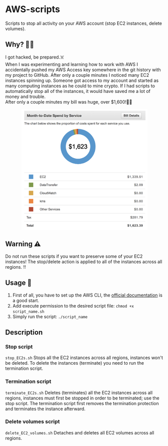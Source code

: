 # AWS-scripts
Scripts to stop all activity on your AWS account (stop EC2 instances, delete volumes).

## Why? 🤷‍♂️
I got hacked, be prepared.☠️  
When I was experimenting and learning how to work with AWS I accidentally pushed my AWS Access key somewhere in the git history with my project to GitHub. After only a couple minutes I noticed many EC2 instances spinning up. Someone got access to my account and started as many computing instances as he could to mine crypto. If I had scripts to automatically stop all of the instances, it would have saved me a lot of money and trouble.  
After only a couple minutes my bill was huge, over $1,600!💸🔥  

<p align="center">
<img src="https://github.com/drabekj/AWS-scripts/blob/master/img/bill.png" width="400">
</p>

## Warning ⚠️
Do not run these scripts if you want to preserve some of your EC2 instances! The stop/delete action is applied to all of the instances across all regions. ‼️

## Usage 🔧
1. First of all, you have to set up the AWS CLI, the [official documentation](https://docs.aws.amazon.com/cli/latest/userguide/cli-chap-welcome.html) is a good start. 
2. Add execute permission to the desired script file: `chmod +x script_name.sh`
3. Simply run the script: `./script_name`

## Description

### Stop script
`stop_EC2s.sh`
Stops all the EC2 instances across all regions, instances won't be deleted. To delete the instances (terminate) you need to run the termination script.

### Termination script
`terminate_EC2s.sh`
Deletes (terminates) all the EC2 instances across all regions, instances must first be stopped in order to be terminated; use the stop script. The termination script first removes the termination protection and terminates the instance afterward.

### Delete volumes script
`delete_EC2_volumes.sh`
Detaches and deletes all EC2 volumes across all regions.
